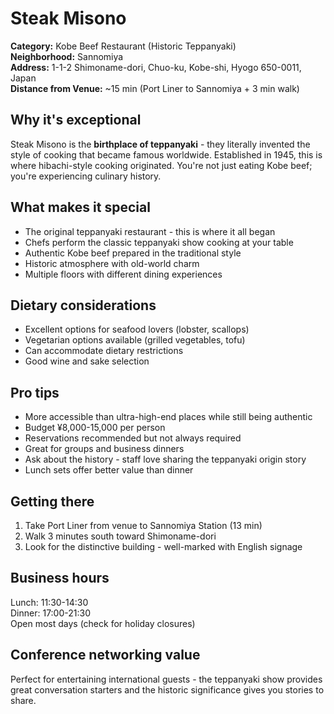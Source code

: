 # Steak Misono

**Category:** Kobe Beef Restaurant (Historic Teppanyaki)  
**Neighborhood:** Sannomiya  
**Address:** 1-1-2 Shimoname-dori, Chuo-ku, Kobe-shi, Hyogo 650-0011, Japan  
**Distance from Venue:** ~15 min (Port Liner to Sannomiya + 3 min walk)  

## Why it's exceptional

Steak Misono is the **birthplace of teppanyaki** - they literally invented the style of cooking that became famous worldwide. Established in 1945, this is where hibachi-style cooking originated. You're not just eating Kobe beef; you're experiencing culinary history.

## What makes it special

- The original teppanyaki restaurant - this is where it all began
- Chefs perform the classic teppanyaki show cooking at your table
- Authentic Kobe beef prepared in the traditional style
- Historic atmosphere with old-world charm
- Multiple floors with different dining experiences

## Dietary considerations

- Excellent options for seafood lovers (lobster, scallops)
- Vegetarian options available (grilled vegetables, tofu)
- Can accommodate dietary restrictions
- Good wine and sake selection

## Pro tips

- More accessible than ultra-high-end places while still being authentic
- Budget ¥8,000-15,000 per person
- Reservations recommended but not always required
- Great for groups and business dinners
- Ask about the history - staff love sharing the teppanyaki origin story
- Lunch sets offer better value than dinner

## Getting there

1. Take Port Liner from venue to Sannomiya Station (13 min)
2. Walk 3 minutes south toward Shimoname-dori
3. Look for the distinctive building - well-marked with English signage

## Business hours

Lunch: 11:30-14:30  
Dinner: 17:00-21:30  
Open most days (check for holiday closures)

## Conference networking value

Perfect for entertaining international guests - the teppanyaki show provides great conversation starters and the historic significance gives you stories to share.